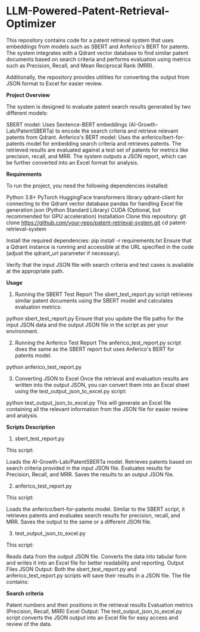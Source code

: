 # LLM-Powered-Patent-Retrieval-Optimizer

This repository contains code for a patent retrieval system that uses embeddings from models such as SBERT and Anferico's BERT for patents. The system integrates with a Qdrant vector database to find similar patent documents based on search criteria and performs evaluation using metrics such as Precision, Recall, and Mean Reciprocal Rank (MRR).

Additionally, the repository provides utilities for converting the output from JSON format to Excel for easier review.

**Project Overview**

The system is designed to evaluate patent search results generated by two different models:

SBERT model: Uses Sentence-BERT embeddings (AI-Growth-Lab/PatentSBERTa) to encode the search criteria and retrieve relevant patents from Qdrant.
Anferico's BERT model: Uses the anferico/bert-for-patents model for embedding search criteria and retrieves patents.
The retrieved results are evaluated against a test set of patents for metrics like precision, recall, and MRR. The system outputs a JSON report, which can be further converted into an Excel format for analysis.

**Requirements**

To run the project, you need the following dependencies installed:

Python 3.8+
PyTorch
HuggingFace transformers library
qdrant-client for connecting to the Qdrant vector database
pandas for handling Excel file generation
json (Python Standard Library)
CUDA (Optional, but recommended for GPU acceleration)
Installation
Clone this repository:
git clone https://github.com/your-repo/patent-retrieval-system.git
cd patent-retrieval-system

Install the required dependencies:
pip install -r requirements.txt
Ensure that a Qdrant instance is running and accessible at the URL specified in the code (adjust the qdrant_url parameter if necessary).

Verify that the input JSON file with search criteria and test cases is available at the appropriate path.

**Usage**

1. Running the SBERT Test Report
The sbert_test_report.py script retrieves similar patent documents using the SBERT model and calculates evaluation metrics:

python sbert_test_report.py
Ensure that you update the file paths for the input JSON data and the output JSON file in the script as per your environment.

2. Running the Anferico Test Report
The anferico_test_report.py script does the same as the SBERT report but uses Anferico's BERT for patents model.

python anferico_test_report.py

3. Converting JSON to Excel
Once the retrieval and evaluation results are written into the output JSON, you can convert them into an Excel sheet using the test_output_json_to_excel.py script:


python test_output_json_to_excel.py
This will generate an Excel file containing all the relevant information from the JSON file for easier review and analysis.

**Scripts Description**

1. sbert_test_report.py
   
This script:

Loads the AI-Growth-Lab/PatentSBERTa model.
Retrieves patents based on search criteria provided in the input JSON file.
Evaluates results for Precision, Recall, and MRR.
Saves the results to an output JSON file.

2. anferico_test_report.py
   
This script:

Loads the anferico/bert-for-patents model.
Similar to the SBERT script, it retrieves patents and evaluates search results for precision, recall, and MRR.
Saves the output to the same or a different JSON file.

3. test_output_json_to_excel.py
   
This script:

Reads data from the output JSON file.
Converts the data into tabular form and writes it into an Excel file for better readability and reporting.
Output Files
JSON Output: Both the sbert_test_report.py and anferico_test_report.py scripts will save their results in a JSON file. The file contains:

**Search criteria**

Patent numbers and their positions in the retrieval results
Evaluation metrics (Precision, Recall, MRR)
Excel Output: The test_output_json_to_excel.py script converts the JSON output into an Excel file for easy access and review of the data.

